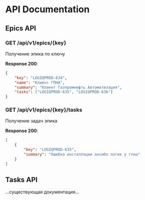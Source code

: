 # API Documentation

## Epics API

### GET /api/v1/epics/{key}
Получение эпика по ключу

**Response 200**:
```json
{
    "key": "LOGIQPROD-634",
    "name": "Клиент ГПНА",
    "summary": "Клиент Газпромнефть Автоматизация",
    "tasks": ["LOGIQPROD-635", "LOGIQPROD-636"]
}
```

### GET /api/v1/epics/{key}/tasks
Получение задач эпика

**Response 200**:
```json
[
    {
        "key": "LOGIQPROD-635",
        "summary": "Ошибка инсталляции ансибл логик у гпна"
    }
]
```

## Tasks API
...существующая документация...